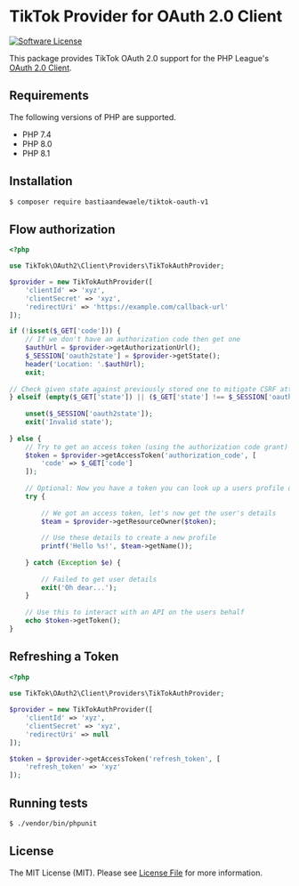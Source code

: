 # TikTok Provider for OAuth 2.0 Client

[![Software License](https://img.shields.io/badge/license-MIT-brightgreen.svg?style=flat-square)](https://github.com/bastiaandewaele/tiktok-oauth2/blob/master/LICENSE.md)

This package provides TikTok OAuth 2.0 support for the PHP League's [OAuth 2.0 Client](https://github.com/thephpleague/oauth2-client).

## Requirements

The following versions of PHP are supported. 

* PHP 7.4
* PHP 8.0
* PHP 8.1

## Installation

```bash
$ composer require bastiaandewaele/tiktok-oauth-v1
```

## Flow authorization

```php 
<?php 

use TikTok\OAuth2\Client\Providers\TikTokAuthProvider;

$provider = new TikTokAuthProvider([
    'clientId' => 'xyz',
    'clientSecret' => 'xyz',
    'redirectUri' => 'https://example.com/callback-url'
]);

if (!isset($_GET['code'])) {
    // If we don't have an authorization code then get one
    $authUrl = $provider->getAuthorizationUrl();
    $_SESSION['oauth2state'] = $provider->getState();
    header('Location: '.$authUrl);
    exit;
  
// Check given state against previously stored one to mitigate CSRF attack
} elseif (empty($_GET['state']) || ($_GET['state'] !== $_SESSION['oauth2state'])) {
 
    unset($_SESSION['oauth2state']);
    exit('Invalid state');
 
} else {
    // Try to get an access token (using the authorization code grant)
    $token = $provider->getAccessToken('authorization_code', [
        'code' => $_GET['code']
    ]);
 
    // Optional: Now you have a token you can look up a users profile data
    try {
 
        // We got an access token, let's now get the user's details
        $team = $provider->getResourceOwner($token);
 
        // Use these details to create a new profile
        printf('Hello %s!', $team->getName());
 
    } catch (Exception $e) {
 
        // Failed to get user details
        exit('Oh dear...');
    }
 
    // Use this to interact with an API on the users behalf
    echo $token->getToken();
}
```

## Refreshing a Token
```php 
<?php
 
use TikTok\OAuth2\Client\Providers\TikTokAuthProvider;

$provider = new TikTokAuthProvider([
    'clientId' => 'xyz',
    'clientSecret' => 'xyz',
    'redirectUri' => null
]);

$token = $provider->getAccessToken('refresh_token', [
    'refresh_token' => 'xyz'
]);
```

## Running tests

```bash 
$ ./vendor/bin/phpunit
```

## License

The MIT License (MIT). Please see [License File](https://github.com/bastiaandewaele/tiktok-oauth2/blob/master/LICENSE.md) for more information.